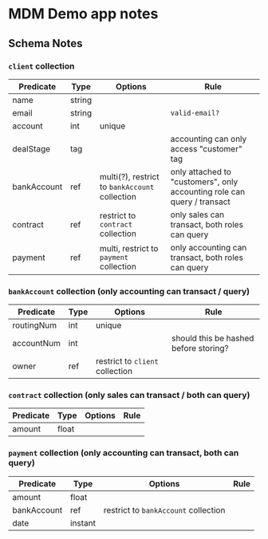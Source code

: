 # MDM Demo app notes

## Schema Notes

### `client` collection

| Predicate   | Type   | Options                                        | Rule                                                                    |
| ----------- | ------ | ---------------------------------------------- | ----------------------------------------------------------------------- |
| name        | string |                                                |                                                                         |
| email       | string |                                                | `valid-email?`                                                          |
| account     | int    | unique                                         |                                                                         |
| dealStage   | tag    |                                                | accounting can only access "customer" tag                               |
| bankAccount | ref    | multi(?), restrict to `bankAccount` collection | only attached to "customers", only accounting role can query / transact |
| contract    | ref    | restrict to `contract` collection              | only sales can transact, both roles can query                           |
| payment     | ref    | multi, restrict to `payment` collection        | only accounting can transact, both roles can query                      |

### `bankAccount` collection (only accounting can transact / query)

| Predicate  | Type | Options                         | Rule                                  |
| ---------- | ---- | ------------------------------- | ------------------------------------- |
| routingNum | int  | unique                          |                                       |
| accountNum | int  |                                 | should this be hashed before storing? |
| owner      | ref  | restrict to `client` collection |                                       |

### `contract` collection (only sales can transact / both can query)

| Predicate | Type  | Options | Rule |
| --------- | ----- | ------- | ---- |
| amount    | float |         |      |

### `payment` collection (only accounting can transact, both can query)

| Predicate   | Type    | Options                              | Rule |
| ----------- | ------- | ------------------------------------ | ---- |
| amount      | float   |                                      |      |
| bankAccount | ref     | restrict to `bankAccount` collection |      |
| date        | instant |                                      |      |
